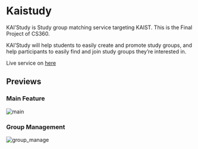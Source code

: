 # Kaistudy

KAI’Study is Study group matching service targeting KAIST. This is the Final Project of CS360.

KAI’Study will help students to easily create and promote study groups,
and help participants to easily find and join study groups they’re interested in.

Live service on [here](https://kaistudy.jung-dj.dev/)

## Previews

### Main Feature

![main](docs/Kaistudy_main_feature.gif)

### Group Management

![group_manage](docs/Kaistudy_manage_group.gif)
